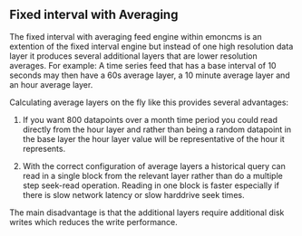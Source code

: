 ## Fixed interval with Averaging

The fixed interval with averaging feed engine within emoncms is an extention of the fixed interval engine but instead of one high resolution data layer it produces several additional layers that are lower resolution averages. For example: A time series feed that has a base interval of 10 seconds may then have a 60s average layer, a 10 minute average layer and an hour average layer.

Calculating average layers on the fly like this provides several advantages:

1. If you want 800 datapoints over a month time period you could read directly from the hour layer and rather than being a random datapoint in the base layer the hour layer value will be representative of the hour it represents.

2. With the correct configuration of average layers a historical query can read in a single block from the relevant layer rather than do a multiple step seek-read operation. Reading in one block is faster especially if there is slow network latency or slow harddrive seek times. 

The main disadvantage is that the additional layers require additional disk writes which reduces the write performance.
